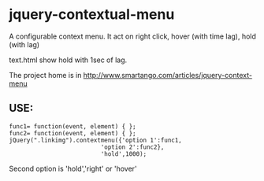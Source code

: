 jquery-contextual-menu
=

A configurable context menu. It act on right click, hover (with time lag), hold (with lag)

text.html show hold with 1sec of lag.

The project home is in http://www.smartango.com/articles/jquery-context-menu


USE:
---

    func1= function(event, element) { };
    func2= function(event, element) { };
    jQuery(".linkimg").contextmenu({'option 1':func1,
                              'option 2':func2},
                              'hold',1000);

Second option is 'hold','right' or 'hover'
